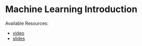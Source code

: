 # Machine Learning Introduction
Available Resources:
* [video](https://www.youtube.com/watch?v=FXYPDyoR1o0)
* [slides](https://github.com/jmartinezheras/2018-MachineLearning-Lectures-ESA/blob/master/1_Introduction/1_MachineLearningIntroduction.pdf)
